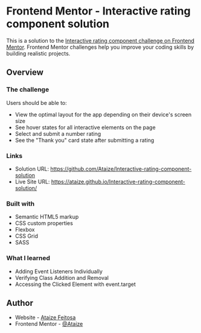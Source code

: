 # Frontend Mentor - Interactive rating component solution

This is a solution to the [Interactive rating component challenge on Frontend Mentor](https://www.frontendmentor.io/challenges/interactive-rating-component-koxpeBUmI). Frontend Mentor challenges help you improve your coding skills by building realistic projects.

## Overview

### The challenge

Users should be able to:

- View the optimal layout for the app depending on their device's screen size
- See hover states for all interactive elements on the page
- Select and submit a number rating
- See the "Thank you" card state after submitting a rating

### Links

- Solution URL: https://github.com/Ataize/Interactive-rating-component-solution
- Live Site URL: https://ataize.github.io/Interactive-rating-component-solution/

### Built with

- Semantic HTML5 markup
- CSS custom properties
- Flexbox
- CSS Grid
- SASS

### What I learned

- Adding Event Listeners Individually
- Verifying Class Addition and Removal
- Accessing the Clicked Element with event.target

## Author

- Website - [Ataize Feitosa](https://www.linkedin.com/in/ataizefeitosa/)
- Frontend Mentor - [@Ataize](https://www.frontendmentor.io/profile/Ataize)
